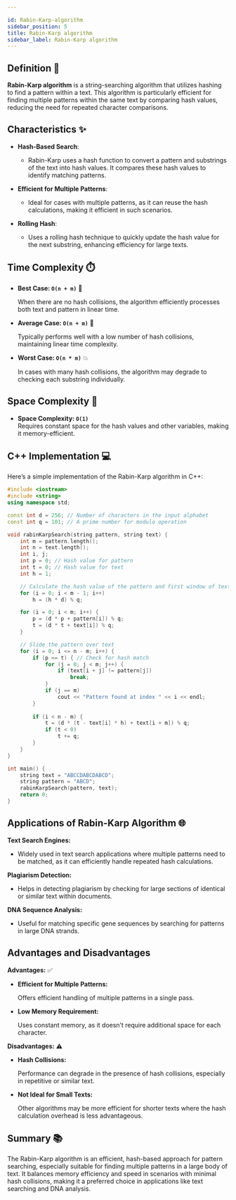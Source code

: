 ```yaml
---

id: Rabin-Karp-algorithm 
sidebar_position: 5 
title: Rabin-Karp algorithm
sidebar_label: Rabin-Karp algorithm
---
```

## Definition 📖

**Rabin-Karp algorithm** is a string-searching algorithm that utilizes hashing to find a pattern within a text. This algorithm is particularly efficient for finding multiple patterns within the same text by comparing hash values, reducing the need for repeated character comparisons.

## Characteristics ✨

- **Hash-Based Search**:
  - Rabin-Karp uses a hash function to convert a pattern and substrings of the text into hash values. It compares these hash values to identify matching patterns.

- **Efficient for Multiple Patterns**:
  - Ideal for cases with multiple patterns, as it can reuse the hash calculations, making it efficient in such scenarios.

- **Rolling Hash**:
  - Uses a rolling hash technique to quickly update the hash value for the next substring, enhancing efficiency for large texts.

## Time Complexity ⏱️

- **Best Case: `O(n + m)`** 🌟
  
  When there are no hash collisions, the algorithm efficiently processes both text and pattern in linear time.

- **Average Case: `O(n + m)`** 🔄
  
  Typically performs well with a low number of hash collisions, maintaining linear time complexity.

- **Worst Case: `O(n * m)`** 💥
  
  In cases with many hash collisions, the algorithm may degrade to checking each substring individually.

## Space Complexity 💾

- **Space Complexity: `O(1)`**  
  Requires constant space for the hash values and other variables, making it memory-efficient.

## C++ Implementation 💻

Here’s a simple implementation of the Rabin-Karp algorithm in C++:

```cpp
#include <iostream>
#include <string>
using namespace std;

const int d = 256; // Number of characters in the input alphabet
const int q = 101; // A prime number for modulo operation

void rabinKarpSearch(string pattern, string text) {
    int m = pattern.length();
    int n = text.length();
    int i, j;
    int p = 0; // Hash value for pattern
    int t = 0; // Hash value for text
    int h = 1;

    // Calculate the hash value of the pattern and first window of text
    for (i = 0; i < m - 1; i++)
        h = (h * d) % q;

    for (i = 0; i < m; i++) {
        p = (d * p + pattern[i]) % q;
        t = (d * t + text[i]) % q;
    }

    // Slide the pattern over text
    for (i = 0; i <= n - m; i++) {
        if (p == t) { // Check for hash match
            for (j = 0; j < m; j++) {
                if (text[i + j] != pattern[j])
                    break;
            }
            if (j == m)
                cout << "Pattern found at index " << i << endl;
        }
        
        if (i < n - m) {
            t = (d * (t - text[i] * h) + text[i + m]) % q;
            if (t < 0)
                t += q;
        }
    }
}

int main() {
    string text = "ABCCDABCDABCD";
    string pattern = "ABCD";
    rabinKarpSearch(pattern, text);
    return 0;
}
```
## Applications of Rabin-Karp Algorithm 🌐
**Text Search Engines:**
  - Widely used in text search applications where multiple patterns need to be matched, as it can efficiently handle repeated hash calculations.
    
**Plagiarism Detection:**
  - Helps in detecting plagiarism by checking for large sections of identical or similar text within documents.
    
**DNA Sequence Analysis:**
  - Useful for matching specific gene sequences by searching for patterns in large DNA strands.

## Advantages and Disadvantages
**Advantages:** ✅

  - **Efficient for Multiple Patterns:**
    
      Offers efficient handling of multiple patterns in a single pass.
    
  - **Low Memory Requirement:**
    
      Uses constant memory, as it doesn’t require additional space for each character.
    
**Disadvantages:** ⚠️

  - **Hash Collisions:**
    
      Performance can degrade in the presence of hash collisions, especially in repetitive or similar text.

 - **Not Ideal for Small Texts:**
  
      Other algorithms may be more efficient for shorter texts where the hash calculation overhead is less advantageous.

## Summary 📚

The Rabin-Karp algorithm is an efficient, hash-based approach for pattern searching, especially suitable for finding multiple patterns in a large body of text.
It balances memory efficiency and speed in scenarios with minimal hash collisions, making it a preferred choice in applications like text searching and DNA analysis.
